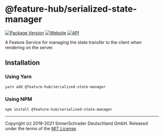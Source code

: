 # @feature-hub/serialized-state-manager

[![Package Version][package-badge]][package-npm]
[![Website][website-badge]][website] [![API][api-badge]][api]

A Feature Service for managing the state transfer to the client when rendering
on the server.

## Installation

### Using Yarn

```sh
yarn add @feature-hub/serialized-state-manager
```

### Using NPM

```sh
npm install @feature-hub/serialized-state-manager
```

---

Copyright (c) 2019-2021 SinnerSchrader Deutschland GmbH. Released under the terms of
the [MIT License][license].

[api]: https://feature-hub.io/@feature-hub/serialized-state-manager/
[api-badge]:
  https://img.shields.io/badge/API-%40feature--hub%2Fserialized--state--manager-%23ea3458.svg
[license]: https://github.com/sinnerschrader/feature-hub/blob/master/LICENSE
[package-badge]:
  https://img.shields.io/npm/v/@feature-hub/serialized-state-manager.svg
[package-npm]:
  https://www.npmjs.com/package/@feature-hub/serialized-state-manager
[website]: https://feature-hub.io/
[website-badge]:
  https://img.shields.io/badge/Website-feature--hub.io-%23500dc5.svg
